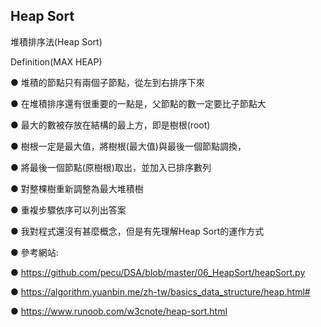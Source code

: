 ## Heap Sort

堆積排序法(Heap Sort)

Definition(MAX HEAP)

● 堆積的節點只有兩個子節點，從左到右排序下來

● 在堆積排序還有很重要的一點是，父節點的數一定要比子節點大

● 最大的數被存放在結構的最上方，即是樹根(root)

● 樹根一定是最大值，將樹根(最大值)與最後一個節點調換，

● 將最後一個節點(原樹根)取出，並加入已排序數列

● 對整棵樹重新調整為最大堆積樹

● 重複步驟依序可以列出答案

● 我對程式還沒有甚麼概念，但是有先理解Heap Sort的運作方式

● 參考網站:

● https://github.com/pecu/DSA/blob/master/06_HeapSort/heapSort.py

● https://algorithm.yuanbin.me/zh-tw/basics_data_structure/heap.html#

● https://www.runoob.com/w3cnote/heap-sort.html
